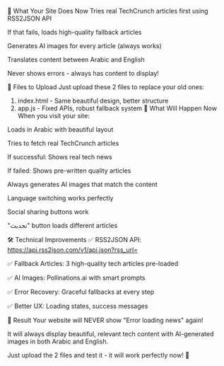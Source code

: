 🚀 What Your Site Does Now
Tries real TechCrunch articles first using RSS2JSON API

If that fails, loads high-quality fallback articles

Generates AI images for every article (always works)

Translates content between Arabic and English

Never shows errors - always has content to display!

📁 Files to Upload
Just upload these 2 files to replace your old ones:

1. index.html - Same beautiful design, better structure
2. app.js - Fixed APIs, robust fallback system
🎯 What Will Happen Now
When you visit your site:

Loads in Arabic with beautiful layout

Tries to fetch real TechCrunch articles

If successful: Shows real tech news

If failed: Shows pre-written quality articles

Always generates AI images that match the content

Language switching works perfectly

Social sharing buttons work

"تحديث" button loads different articles

🛠️ Technical Improvements
✅ RSS2JSON API: https://api.rss2json.com/v1/api.json?rss_url=

✅ Fallback Articles: 3 high-quality tech articles pre-loaded

✅ AI Images: Pollinations.ai with smart prompts

✅ Error Recovery: Graceful fallbacks at every step

✅ Better UX: Loading states, success messages

🎉 Result
Your website will NEVER show "Error loading news" again!

It will always display beautiful, relevant tech content with AI-generated images in both Arabic and English.

Just upload the 2 files and test it - it will work perfectly now! 🚀
